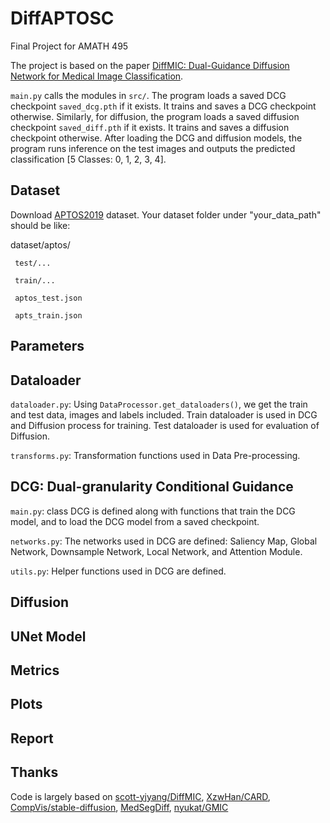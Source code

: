 # DiffAPTOSC

Final Project for AMATH 495

The project is based on the paper [DiffMIC: Dual-Guidance Diffusion Network for Medical Image Classification](https://arxiv.org/abs/2303.10610).

`main.py` calls the modules in `src/`. The program loads a saved DCG checkpoint `saved_dcg.pth` if it exists. It trains and saves a DCG checkpoint otherwise. Similarly, for diffusion, the program loads a saved diffusion checkpoint `saved_diff.pth` if it exists. It trains and saves a diffusion checkpoint otherwise. After loading the DCG and diffusion models, the program runs inference on the test images and outputs the predicted classification [5 Classes: 0, 1, 2, 3, 4].

## Dataset

Download [APTOS2019](https://www.kaggle.com/competitions/aptos2019-blindness-detection/data) dataset. Your dataset folder under "your_data_path" should be like:

dataset/aptos/

     test/...

     train/...

     aptos_test.json

     apts_train.json

## Parameters

## Dataloader

`dataloader.py`: Using `DataProcessor.get_dataloaders()`, we get the train and test data, images and labels included. Train dataloader is used in DCG and Diffusion process for training. Test dataloader is used for evaluation of Diffusion.

`transforms.py`: Transformation functions used in Data Pre-processing.

## DCG: Dual-granularity Conditional Guidance

`main.py`: class DCG is defined along with functions that train the DCG model, and to load the DCG model from a saved checkpoint.

`networks.py`: The networks used in DCG are defined: Saliency Map, Global Network, Downsample Network, Local Network, and Attention Module.

`utils.py`: Helper functions used in DCG are defined.

## Diffusion

## UNet Model

## Metrics

## Plots

## Report

## Thanks

Code is largely based on [scott-yjyang/DiffMIC](https://github.com/scott-yjyang/DiffMIC), [XzwHan/CARD](https://github.com/XzwHan/CARD), [CompVis/stable-diffusion](https://github.com/CompVis/stable-diffusion), [MedSegDiff](https://github.com/WuJunde/MedSegDiff/tree/master), [nyukat/GMIC](https://github.com/nyukat/GMIC)
